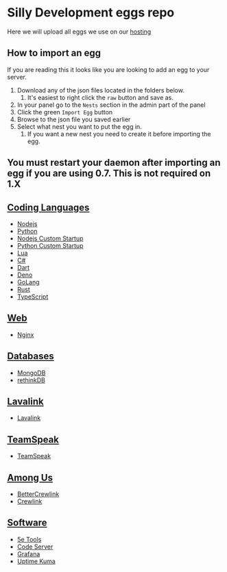 # Silly Development eggs repo

Here we will upload all eggs we use on our [hosting](https://sillydev.co.uk)

## How to import an egg

If you are reading this it looks like you are looking to add an egg to your server.

1. Download any of the json files located in the folders below.
   1. It's easiest to right click the `raw` button and save as.
2. In your panel go to the `Nests` section in the admin part of the panel
3. Click the green `Import Egg` button
4. Browse to the json file you saved earlier
5. Select what nest you want to put the egg in.
   1. If you want a new nest you need to create it before importing the egg.

## You must restart your daemon after importing an egg if you are using 0.7. This is not required on 1.X

## [Coding Languages](/Coding%20Languages)

* [Nodejs](/Coding%20Languages/Nodejs.json)
* [Python](/Coding%20Languages/Python.json)
* [Nodejs Custom Startup](/Coding%20Languages/Nodejs%20Custom%20Startup.json)
* [Python Custom Startup](/Coding%20Languages/Python%20Custom%20Startup.json)
* [Lua](/Coding%20Languages/Lua.json)
* [C#](/Coding%20Languages/C%23.json)
* [Dart](/Coding%20Languages/Dart.json)
* [Deno](/Coding%20Languages/Deno.json)
* [GoLang](/Coding%20Languages/GoLang.json)
* [Rust](/Coding%20Languages/Rust.json)
* [TypeScript](/Coding%20Languages/TypeScript.json)

## [Web](/Web)

* [Nginx](/Web/Nginx.json)

## [Databases](/Databases)

* [MongoDB](/Databases/MongoDB.json)
* [rethinkDB](/Databases/rethinkDB.json)

## [Lavalink](/Lavalink)

* [Lavalink](/Lavalink/Lavalink.json)

## [TeamSpeak](/TeamSpeak)

* [TeamSpeak](/TeamSpeak/TeamSpeak.json)

## [Among Us](/Among%20Us)

* [BetterCrewlink](/Among%20Us/BetterCrewlink.json)
* [Crewlink](/Among%20Us/Crewlink.json)

## [Software](/Software)

* [5e Tools](/Software/5e%20Tools.json)
* [Code Server](/Software/Code%20Server.json)
* [Grafana](/Software/Grafana.json)
* [Uptime Kuma](/Software/Uptime%20Kuma.json)